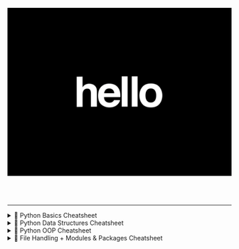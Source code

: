 <p align="center">
  <img src="./visuals/Hello.gif" alt="Python Coding" width="600"/>
</p> <br></br>

---


<details>
  <summary>📂 Python Basics Cheatsheet </summary> <br></br>

# 🐍 Python Basics Cheatsheet 
> 🚀 Master the essentials of Python – your gateway to automation, web dev, data science, and beyond.

---

## 🧠 Python Syntax Overview

```python
# This is a comment
# (Think of this like a note for humans, Python ignores it)

print("Hello, world!")  # Output something to the screen
# This shows the words “Hello, world!” on your screen
```

---

## 🔢 Variables and Data Types

Variables are like boxes where you can store stuff — numbers, words, or True/False.

```python
# Numbers
x = 10          # x is a box that holds the number 10 (integer)
pi = 3.14       # pi holds a decimal number (called a float)

# Strings (words inside quotes)
name = "Sri"    # name holds the word Sri
greeting = 'Hello'  # greeting holds Hello (single or double quotes both work)

# Booleans (True or False — like Yes or No)
is_coding = True     # means YES, I am coding
is_sleeping = False  # means NO, I am not sleeping
```

---

## 🎯 Input and Output

Input lets you *ask* the user something. Output shows something on the screen.

```python
name = input("What's your name? ")
# This asks the user their name and saves it into a box called 'name'

print("Hello", name)
# This shows: Hello <whatever the user typed>
```

🧸 Example:
```
What's your name? → Sri  
Output: Hello Sri
```

---

## 🧮 Operators

Operators help us **do things** like math, comparisons, and logic.

```python
# Arithmetic Operators (like in school)
+  # Add things
-  # Subtract
*  # Multiply
/  # Divide
%  # Remainder after division
** # Power (2 ** 3 means 2 to the power of 3 = 8)
// # Floor divide (cuts off decimals)

# Comparison Operators
==  # Is equal to?
!=  # Is NOT equal?
>   # Greater than?
<   # Less than?
>=  # Greater than or equal to?
<=  # Less than or equal to?

# Logical Operators
and  # Both conditions must be True
or   # At least one must be True
not  # Opposite of the condition
```

🧸 Example:
```python
2 + 3 == 5  # True
5 > 3 and 2 < 4  # True
not True  # False
```

---

## 🔁 Control Flow

Control flow means **making decisions** and **repeating stuff**.

### ✅ Conditional Statements:

```python
if x > 0:
    print("Positive")
elif x == 0:
    print("Zero")
else:
    print("Negative")
```

🧸 Example:
If `x = 5`, it prints “Positive”.  
If `x = 0`, it prints “Zero”.

---

### 🔄 Loops:

Loops repeat things over and over.

```python
# For loop: Repeat a fixed number of times
for i in range(5):
    print(i)
```

🧸 Output:
```
0
1
2
3
4
```

```python
# While loop: Keep going until something is False
count = 0
while count < 5:
    print(count)
    count += 1  # Adds 1 each time
```

🧸 Output:
```
0
1
2
3
4
```

---

## 📦 Functions

Functions are like mini-machines. You give them input, they give you output.

```python
def greet(name):
    return "Hello " + name

message = greet("Sri")
print(message)
```

🧸 Output:
```
Hello Sri
```

Explanation:
- `def greet(name):` creates a function named `greet`
- `return` gives back the result
- You can reuse the function as many times as you want!

---

## 📚 Lists and Loops

Lists are like toy boxes that hold multiple items.

```python
fruits = ["apple", "banana", "cherry"]
# A list of 3 fruits

for fruit in fruits:
    print(fruit)  # Print each fruit one by one
```

🧸 Output:
```
apple
banana
cherry
```

```python
fruits.append("mango")  # Add mango to the list

print(fruits[0])  # Shows the first fruit: apple
```

---

## 🧰 Common Built-in Functions

Python has lots of ready-made tools (functions) you can use:

```python
len("hello")      # Gives 5 (the number of letters)
type(10)          # Says it's an int (number)
int("5")          # Turns the string "5" into a number
str(10)           # Turns number 10 into a string
float("3.14")     # Makes it a decimal number
bool("")          # Empty things are False, others are True
range(3)          # Makes numbers 0, 1, 2
```

🧸 Example:
```python
list(range(3)) → [0, 1, 2]
```

---

## 💡 Tips

- Use `snake_case` for variable and function names (like: `total_score`, `get_input`)
- Indentation (spacing) is VERY important! Always use 4 spaces.
- To run your Python file:
  ```bash
  python filename.py
  ```

---

  </details>



<details>
  <summary>📂 Python Data Structures Cheatsheet </summary> <br></br>

  # 🧱 Python Data Structures Cheatsheet 



> 🎯 Data structures let you store, access, and organize your stuff (like toys, lists, or cards).  
> They help you **remember things, find them fast, and keep them tidy** when you're coding!

---

## 🧺 1. Lists (A basket that holds items in order — and you can change them!)

```python
fruits = ["apple", "banana", "mango"]
```

🧸 This is a **list** — like a toy basket.  
It has three fruits, and you can do lots of things with it:

```python
fruits.append("orange")     # Adds "orange" to the basket
fruits.remove("banana")     # Takes "banana" out
fruits[0]                   # Gets the first fruit ("apple")
fruits[1] = "grape"         # Changes second fruit to "grape"
len(fruits)                 # Counts how many fruits are in the basket
```

### 🔁 Loop through list (Look at each item one by one)

```python
for fruit in fruits:
    print(fruit)
```

🧸 This prints each fruit one by one like:
```
apple  
grape  
mango  
orange  
```

---

## 📚 2. Tuples (A list you can't change — like a locked box)

```python
coordinates = (10, 20)
print(coordinates[0])     # Gets the first number (10)
```

🧸 Tuples are like **coordinates** on a map.  
You can look at them, but **you can't change them**.

🔒 Use tuples when your data should stay the same.  
Example: `(latitude, longitude)`, or sizes like `(width, height)`

---

## 🗃️ 3. Dictionaries (A label-sticker box: each item has a name and a value)

```python
person = {"name": "Sri", "age": 17}
```

🧸 This is a dictionary. It’s like a **box where each item has a label**:

```python
print(person["name"])        # Shows "Sri"
person["age"] = 18           # Changes age to 18
person["city"] = "Chennai"   # Adds a new label: "city"
```

### 🔁 Loop through dictionary (Check all labels and values)

```python
for key, value in person.items():
    print(key, value)
```

🧸 Output:
```
name Sri  
age 18  
city Chennai
```

---

## 🔢 4. Sets (A magic bag with only unique things – no duplicates allowed!)

```python
numbers = {1, 2, 3, 2, 1}
```

🧸 This bag only keeps **one of each number**, so it becomes:
```
{1, 2, 3}
```

```python
numbers.add(4)        # Adds number 4
numbers.remove(2)     # Removes number 2
```

👀 You can also **check if something’s in the set**:

```python
if 3 in numbers:
    print("Found")
```

🧸 Output:
```
Found
```

---

## 📊 Summary Table

| Type        | Ordered | Can Change? | Allows Duplicates? | Example            |
|-------------|---------|-------------|---------------------|--------------------|
| **List**     | ✅ Yes  | ✅ Yes      | ✅ Yes              | `["a", "b", "c"]`  |
| **Tuple**    | ✅ Yes  | ❌ No       | ✅ Yes              | `(1, 2, 3)`        |
| **Dictionary** | ✅ Yes (by key) | ✅ Yes | ❌ No (keys must be unique) | `{"key": "value"}` |
| **Set**      | ❌ No   | ✅ Yes      | ❌ No               | `{1, 2, 3}`        |

---

## 🧠 Pro Tips

- ✅ Use **lists** when you need an **ordered group** of things you want to **change**
- 🔒 Use **tuples** when the data should **never change**
- 🏷️ Use **dictionaries** when each value needs a **name or label**
- 🧹 Use **sets** to **remove duplicates** or **check if something exists**

---

</details>

<details>
  <summary>📂 Python OOP Cheatsheet </summary> <br></br>


# 🧱 Python OOP (Object-Oriented Programming) Cheatsheet
> 🧠 OOP lets you create your own **blueprints for real things** (like people, animals, cars).  
> It helps you organize your code and reuse it like LEGO blocks! 🧱

---

## 🧬 1. What is a Class?

A **class** is like a **blueprint** or **recipe**.

```python
class Dog:
    pass
```

🧸 Imagine you’re drawing a “Dog” template — but you haven’t made a real dog yet.

---

## 🐾 2. What is an Object?

An **object** is a **real thing** made from a class.

```python
my_dog = Dog()
```

Now you’ve made an actual **dog** using the `Dog` blueprint.  
You can make as many dogs as you want!

---

## 🎒 3. Attributes (What an object *has*)

```python
class Dog:
    def __init__(self, name, age):
        self.name = name    # Every dog has a name
        self.age = age      # Every dog has an age
```

Explanation:
- `__init__()` is a **special function** that runs when we create a new object
- `self` is the object itself (think: “this dog”)
- `self.name` and `self.age` are like labels on that specific dog

---

## 🎯 4. Creating an Object (Using the class)

```python
dog1 = Dog("Bruno", 3)
print(dog1.name)  # Bruno
print(dog1.age)   # 3
```

Now Bruno is your first dog. You can make more dogs too!

---

## ⚙️ 5. Methods (What an object *can do*)

```python
class Dog:
    def __init__(self, name):
        self.name = name

    def bark(self):
        print(self.name + " says woof!")
```

Now every dog can bark!

```python
dog1 = Dog("Shadow")
dog1.bark()
```

🧸 Output:
```
Shadow says woof!
```

---

## 👪 6. Inheritance (Like getting traits from your parents!)

```python
class Animal:
    def eat(self):
        print("This animal eats food.")

class Cat(Animal):
    def meow(self):
        print("Meow!")
```

Now `Cat` can do **everything Animal can do** + its own stuff!

```python
kitty = Cat()
kitty.eat()   # From Animal
kitty.meow()  # From Cat
```

---

## 🧱 7. Encapsulation (Keep details private!)

```python
class BankAccount:
    def __init__(self, balance):
        self.__balance = balance  # private!

    def deposit(self, amount):
        self.__balance += amount

    def get_balance(self):
        return self.__balance
```

The `__balance` is private. You can't access it directly!

```python
account = BankAccount(1000)
account.deposit(500)
print(account.get_balance())  # 1500
```

---

## 🔁 8. Polymorphism (Same word, different behavior)

```python
class Bird:
    def speak(self):
        print("Chirp!")

class Duck(Bird):
    def speak(self):
        print("Quack!")

class Parrot(Bird):
    def speak(self):
        print("Squawk!")
```

Now each bird has its own voice:

```python
for bird in [Duck(), Parrot(), Bird()]:
    bird.speak()
```

🧸 Output:
```
Quack!  
Squawk!  
Chirp!
```

---

## 🧠 Summary Table

| Concept         | What it Means (Kid Version)                            | Python Example            |
|----------------|---------------------------------------------------------|----------------------------|
| Class           | A **blueprint** for things                             | `class Dog:`               |
| Object          | A **real thing** made from a class                     | `dog1 = Dog()`             |
| Attribute       | Something an object **has**                            | `self.name`                |
| Method          | Something an object **does**                           | `def bark(self):`          |
| Inheritance     | Child **inherits** from parent                         | `class Cat(Animal):`       |
| Encapsulation   | Hide secret stuff inside a box                         | `self.__balance`           |
| Polymorphism    | Same method, **different behaviors**                   | `def speak()` in many classes |

---

## 💡 Pro Tips for OOP

- Use **PascalCase** for class names (`class MyCar`)
- Always use `self` inside classes — it refers to the object
- OOP is great for **games, web apps, cybersecurity tools**, and **everything real-world**

---

> 🎮 Think of classes as characters, attributes as stats, and methods as powers.  
> Master OOP and you’ll code like a dev boss 💻👑  



</details>



<details>
  <summary>📂 File Handling + Modules & Packages Cheatsheet </summary> <br></br>

  # 🐍 Python Scrolls — File Handling + Modules & Packages (Beginner Ninja Guide)

Welcome, apprentice! In this scroll, you’ll learn how to **open files**, **write into them**, and **reuse code** using **modules & packages**. Everything is explained simply, with examples. Let's begin! 🧠

---

## 📁 Python File Handling — Read, Write, Append Like a Pro!

Think of a file like a **notebook** on your computer. You can **open it**, **read what's inside**, **write** something new, or **add more** stuff at the end.

---

### 📖 How to Open and Read a File

```python
file = open("example.txt", "r")  # "r" means read mode
content = file.read()            # Reads everything in the file
print(content)                   # Shows it on the screen
file.close()                     # Closes the file
```

🧸 *Imagine opening your storybook, reading it, and then closing it.*

---

### ✍️ How to Write to a File

```python
file = open("example.txt", "w")  # "w" means write mode (starts fresh)
file.write("Hello, world!")      # Writes this sentence inside the file
file.close()                     # Close the book after writing
```

> 📌 "w" deletes everything and starts clean like a new notebook.

---

### ➕ How to Add More (Append)

```python
file = open("example.txt", "a")     # "a" means append (add)
file.write("\nNew line added!")     # Adds new text on a new line
file.close()
```

> 📌 "a" is like turning to the next page and continuing the story.

---

### 🧼 Best Practice — Use `with` (Auto-Close)

```python
with open("example.txt", "r") as file:  # Open and name it 'file'
    content = file.read()               # Read the content
    print(content)                      # Print it out
```

> ✅ Using `with` makes sure your file is always closed — even if there's an error.

```python
with open("example.txt", "w") as file:
    file.write("Safe writing with context manager")
```

---

### 🔁 Read File Line by Line

```python
with open("example.txt", "r") as file:
    for line in file:              # Go through each line one by one
        print(line.strip())        # Print each line, but remove the '\n' newline
```

> 📌 `strip()` removes invisible characters like extra spaces or newlines.

---

### 📋 File Modes Cheat Table

| Mode | What It Means | Example |
|------|----------------|---------|
| "r"  | Read only      | `open("file.txt", "r")` |
| "w"  | Write (erase)  | `open("file.txt", "w")` |
| "a"  | Append         | `open("file.txt", "a")` |
| "x"  | Create new     | `open("file.txt", "x")` |
| "b"  | Binary         | `open("file.png", "rb")` |

> 🤖 Combine them like `"rb"` (read in binary) or `"wb"` (write in binary)

---

### 🧠 File Handling Tips

- Always use `with open(...)` → safer and cleaner!
- Use `"a"` to add stuff, `"w"` to overwrite, `"r"` to read.
- Use `.strip()` to clean up text.
- You can also use `os` and `pathlib` for pro-level file tasks.

---

## 📦 Python Modules & Packages — Code Reusability Superpower

Imagine breaking your huge project into smaller **magic scrolls (modules)** and storing them inside **chests (packages)**. Let’s learn how!

---

### 📁 What Is a Module?

A **module** is just a `.py` file that has code you want to reuse.

🧪 Example:

```python
# math is a built-in module
import math
print(math.sqrt(16))  # ➜ 4.0
```

---

### 🎲 Random Module Example

```python
import random
print(random.randint(1, 10))  # ➜ a number between 1 to 10
```

> 🎉 Now your app can roll virtual dice!

---

### 🎯 Use `from ... import` to Be More Specific

```python
from math import sqrt, pi
print(sqrt(25))  # ➜ 5.0
print(pi)        # ➜ 3.141592...
```

---

```python
from random import choice
print(choice(["Sri", "Dukkie", "Ninja"]))  # Picks one name randomly
```

> 🧠 `from` lets you import only what you need.

---

### 🧰 Make Your Own Module

**File:** `my_module.py`

```python
def greet(name):
    return f"Hello, {name}!"
```

**Another file:** `main.py`

```python
import my_module
print(my_module.greet("Sri"))  # ➜ Hello, Sri!
```

> 🧙 You just created and used your own magic scroll!

---

### 📦 What is a Package?

A **package** is a folder with multiple modules and a special file called `__init__.py`

```
my_package/
│
├── __init__.py
├── module1.py
└── module2.py
```

### 📦 Use a Module from a Package

```python
from my_package import module1
module1.function_name()
```

> 🎒 Packages help organize related modules.

---

### 🔍 Built-in vs External Modules

| Type       | Example       | How to Use               |
|------------|---------------|--------------------------|
| Built-in   | `math`, `os`  | Comes with Python        |
| External   | `flask`, `requests` | Install with `pip`     |

```bash
pip install requests
```

> 🧰 External modules = advanced tools from Python community

---

### 🧠 Pro Tools — Explore Like a Curious Kid

```python
import math
print(dir(math))       # ➜ Shows all math functions
print(help(math.sqrt)) # ➜ Explains what sqrt does
```

---

### 🧠 Module & Package Tips

- Break code into **smaller .py files**
- Use `import` to reuse code again and again
- Group related modules inside **packages**
- Use `pip` to install amazing external tools

---

## 🎉 You’ve Mastered:

✅ Reading, writing & appending to files  
✅ Creating & importing modules  
✅ Using Python packages  
✅ Installing external tools with `pip`

---

👑 Now you're not just a coder... you're a **Python Scrollkeeper** 🐍📜  
Let me know what scroll to unlock next!

</details>
